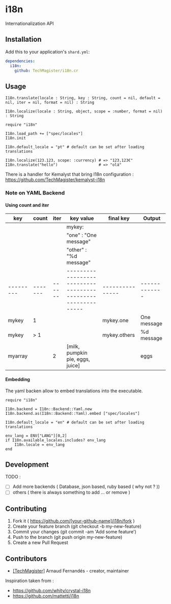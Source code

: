 # i18n

Internationalization API

## Installation


Add this to your application's `shard.yml`:

```yaml
dependencies:
  i18n:
    github: TechMagister/i18n.cr
```


## Usage

``` crystal
I18n.translate(locale : String, key : String, count = nil, default = nil, iter = nil, format = nil) : String

I18n.localize(locale : String, object, scope = :number, format = nil) : String
```


```crystal
require "i18n"

I18n.load_path += ["spec/locales"]
I18n.init

I18n.default_locale = "pt" # default can be set after loading translations

I18n.localize(123.123, scope: :currency) # => "123,123€"
I18n.translate("hello")                  # => "olá"

```
There is a handler for Kemalyst that bring I18n configuration :
https://github.com/TechMagister/kemalyst-i18n

### Note on YAML Backend

#### Using count and iter

| key     | count | iter | **key value**                                             | **final key** | **Output**  |
|---------|-------|------|-----------------------------------------------------------|---------------|-------------|
|         |       |      | mykey:                                                    |               |             |
|         |       |      |   "one" : "One message"                                   |               |             |
|         |       |      |   "other" : "%d message"                                  |               |             |
|---------|-------|------|-----------------------------------------------------------|---------------|-------------|
| mykey   |  1    |      |                                                           | mykey.one     | One message |
| mykey   | > 1   |      |                                                           | mykey.others  | %d message  |
| myarray |       | 2    | [milk, pumpkin pie, eggs, juice]                          |               | eggs        |

#### Embedding

The yaml backen allow to embed translations into the executable.

``` crystal
require "i18n"

I18n.backend = I18n::Backend::Yaml.new
I18n.backend.as(I18n::Backend::Yaml).embed ["spec/locales"]

I18n.default_locale = "en" # default can be set after loading translations

env_lang = ENV["LANG"][0,2]
if I18n.available_locales.includes? env_lang
    I18n.locale = env_lang
end
```

## Development

TODO :
- [ ] Add more backends ( Database, json based, ruby based ( why not ? ))
- [ ] others ( there is always something to add ... or remove )

## Contributing

1. Fork it ( https://github.com/[your-github-name]/i18n/fork )
2. Create your feature branch (git checkout -b my-new-feature)
3. Commit your changes (git commit -am 'Add some feature')
4. Push to the branch (git push origin my-new-feature)
5. Create a new Pull Request

## Contributors

- [[TechMagister]](https://github.com/TechMagister) Arnaud Fernandés - creator, maintainer

Inspiration taken from :
- https://github.com/whity/crystal-i18n
- https://github.com/mattetti/i18n

